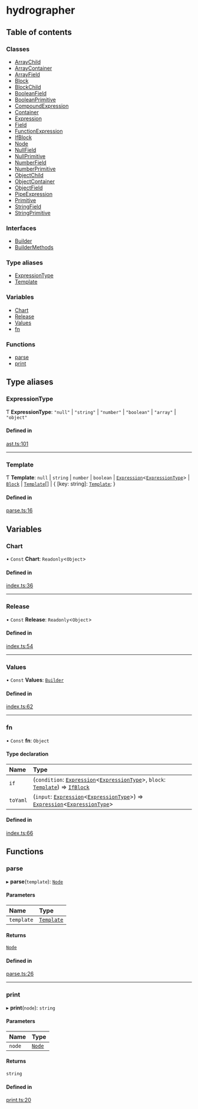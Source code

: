 # hydrographer

## Table of contents

### Classes

- [ArrayChild](classes/arraychild.md)
- [ArrayContainer](classes/arraycontainer.md)
- [ArrayField](classes/arrayfield.md)
- [Block](classes/block.md)
- [BlockChild](classes/blockchild.md)
- [BooleanField](classes/booleanfield.md)
- [BooleanPrimitive](classes/booleanprimitive.md)
- [CompoundExpression](classes/compoundexpression.md)
- [Container](classes/container.md)
- [Expression](classes/expression.md)
- [Field](classes/field.md)
- [FunctionExpression](classes/functionexpression.md)
- [IfBlock](classes/ifblock.md)
- [Node](classes/node.md)
- [NullField](classes/nullfield.md)
- [NullPrimitive](classes/nullprimitive.md)
- [NumberField](classes/numberfield.md)
- [NumberPrimitive](classes/numberprimitive.md)
- [ObjectChild](classes/objectchild.md)
- [ObjectContainer](classes/objectcontainer.md)
- [ObjectField](classes/objectfield.md)
- [PipeExpression](classes/pipeexpression.md)
- [Primitive](classes/primitive.md)
- [StringField](classes/stringfield.md)
- [StringPrimitive](classes/stringprimitive.md)

### Interfaces

- [Builder](interfaces/builder.md)
- [BuilderMethods](interfaces/buildermethods.md)

### Type aliases

- [ExpressionType](modules.md#expressiontype)
- [Template](modules.md#template)

### Variables

- [Chart](modules.md#chart)
- [Release](modules.md#release)
- [Values](modules.md#values)
- [fn](modules.md#fn)

### Functions

- [parse](modules.md#parse)
- [print](modules.md#print)

## Type aliases

### ExpressionType

Ƭ **ExpressionType**: `"null"` \| `"string"` \| `"number"` \| `"boolean"` \| `"array"` \| `"object"`

#### Defined in

[ast.ts:101](https://github.com/k8ts/hydrographer/blob/main/src/ast.ts#L101)

---

### Template

Ƭ **Template**: `null` \| `string` \| `number` \| `boolean` \| [`Expression`](classes/expression.md)<[`ExpressionType`](modules.md#expressiontype)\> \| [`Block`](classes/block.md) \| [`Template`](modules.md#template)[] \| { [key: string]: [`Template`](modules.md#template); }

#### Defined in

[parse.ts:16](https://github.com/k8ts/hydrographer/blob/main/src/parse.ts#L16)

## Variables

### Chart

• `Const` **Chart**: `Readonly`<`Object`\>

#### Defined in

[index.ts:36](https://github.com/k8ts/hydrographer/blob/main/src/index.ts#L36)

---

### Release

• `Const` **Release**: `Readonly`<`Object`\>

#### Defined in

[index.ts:54](https://github.com/k8ts/hydrographer/blob/main/src/index.ts#L54)

---

### Values

• `Const` **Values**: [`Builder`](interfaces/builder.md)

#### Defined in

[index.ts:62](https://github.com/k8ts/hydrographer/blob/main/src/index.ts#L62)

---

### fn

• `Const` **fn**: `Object`

#### Type declaration

| Name     | Type                                                                                                                                                                                      |
| :------- | :---------------------------------------------------------------------------------------------------------------------------------------------------------------------------------------- |
| `if`     | (`condition`: [`Expression`](classes/expression.md)<[`ExpressionType`](modules.md#expressiontype)\>, `block`: [`Template`](modules.md#template)) => [`IfBlock`](classes/ifblock.md)       |
| `toYaml` | (`input`: [`Expression`](classes/expression.md)<[`ExpressionType`](modules.md#expressiontype)\>) => [`Expression`](classes/expression.md)<[`ExpressionType`](modules.md#expressiontype)\> |

#### Defined in

[index.ts:66](https://github.com/k8ts/hydrographer/blob/main/src/index.ts#L66)

## Functions

### parse

▸ **parse**(`template`): [`Node`](classes/node.md)

#### Parameters

| Name       | Type                              |
| :--------- | :-------------------------------- |
| `template` | [`Template`](modules.md#template) |

#### Returns

[`Node`](classes/node.md)

#### Defined in

[parse.ts:26](https://github.com/k8ts/hydrographer/blob/main/src/parse.ts#L26)

---

### print

▸ **print**(`node`): `string`

#### Parameters

| Name   | Type                      |
| :----- | :------------------------ |
| `node` | [`Node`](classes/node.md) |

#### Returns

`string`

#### Defined in

[print.ts:20](https://github.com/k8ts/hydrographer/blob/main/src/print.ts#L20)
